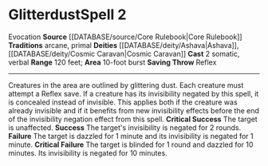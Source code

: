 ﻿---
actions: '[two-actions]'
area: 10-foot burst
component:
- Somatic
- Verbal
deity:
- '[[DATABASE/deity/Ashava|Ashava]]'
- '[[DATABASE/deity/Cosmic Caravan|CosmicCaravan]]'
- '[[DATABASE/deity/Cosmic Caravan|Cosmic Caravan]]'
heighten_level: '2'
id: '136'
level: '2'
name: Glitterdust
range: 120 feet
rarity: Common
saving_throw: Reflex
school: Evocation
source: '[[DATABASE/source/Core Rulebook|Core Rulebook]]'
tradition:
- Arcane
- Primal
trait:
- '[[DATABASE/trait/Evocation|Evocation]]'
type: Spell

---
# Glitterdust<span class="item-type">Spell 2</span>

<span class="item-trait">Evocation</span>
**Source** [[DATABASE/source/Core Rulebook|Core Rulebook]] 
**Traditions** arcane, primal
**Deities** [[DATABASE/deity/Ashava|Ashava]], [[DATABASE/deity/Cosmic Caravan|Cosmic Caravan]]
**Cast** <span class="action-icon">2</span> somatic, verbal
**Range** 120 feet; **Area** 10-foot burst
**Saving Throw** Reflex

---
Creatures in the area are outlined by glittering dust. Each creature must attempt a Reflex save. If a creature has its invisibility negated by this spell, it is concealed instead of invisible. This applies both if the creature was already invisible and if it benefits from new invisibility effects before the end of the invisibility negation effect from this spell.
**Critical Success** The target is unaffected.
**Success** The target's invisibility is negated for 2 rounds.
**Failure** The target is dazzled for 1 minute and its invisibility is negated for 1 minute.
**Critical Failure** The target is blinded for 1 round and dazzled for 10 minutes. Its invisibility is negated for 10 minutes.